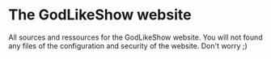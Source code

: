 The GodLikeShow website
========================

All sources and ressources for the GodLikeShow website. You will not found any files of the configuration and security of the website. Don't worry ;)
